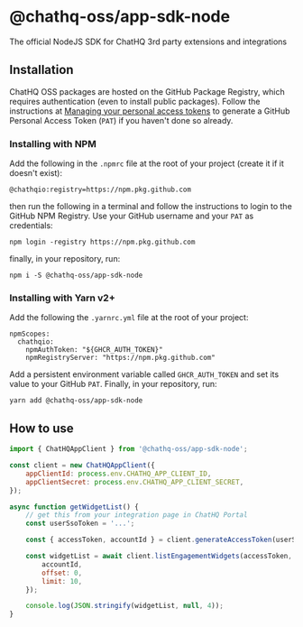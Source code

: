 # @chathq-oss/app-sdk-node

The official NodeJS SDK for ChatHQ 3rd party extensions and integrations

## Installation

ChatHQ OSS packages are hosted on the GitHub Package Registry, which requires authentication (even to install public packages). Follow the instructions at [Managing your personal access tokens] to generate a GitHub Personal Access Token (`PAT`) if you haven't done so already.

### Installing with NPM

Add the following in the `.npmrc` file at the root of your project (create it if it doesn't exist):

```shell
@chathqio:registry=https://npm.pkg.github.com
```

then run the following in a terminal and follow the instructions to login to the GitHub NPM Registry. Use your GitHub username and your `PAT` as credentials:

```shell
npm login -registry https://npm.pkg.github.com
```

finally, in your repository, run:

```shell
npm i -S @chathq-oss/app-sdk-node
```

### Installing with Yarn v2+

Add the following the `.yarnrc.yml` file at the root of your project:

```shell
npmScopes:
  chathqio:
    npmAuthToken: "${GHCR_AUTH_TOKEN}"
    npmRegistryServer: "https://npm.pkg.github.com"
```

Add a persistent environment variable called `GHCR_AUTH_TOKEN` and set its value to your GitHub `PAT`. Finally, in your repository, run:

```shell
yarn add @chathq-oss/app-sdk-node
```

## How to use

```javascript
import { ChatHQAppClient } from '@chathq-oss/app-sdk-node';

const client = new ChatHQAppClient({
    appClientId: process.env.CHATHQ_APP_CLIENT_ID,
    appClientSecret: process.env.CHATHQ_APP_CLIENT_SECRET,
});

async function getWidgetList() {
    // get this from your integration page in ChatHQ Portal
    const userSsoToken = '...';

    const { accessToken, accountId } = client.generateAccessToken(userSsoToken);

    const widgetList = await client.listEngagementWidgets(accessToken, {
        accountId,
        offset: 0,
        limit: 10,
    });

    console.log(JSON.stringify(widgetList, null, 4));
}
```

[Managing your personal access tokens]: https://docs.github.com/en/authentication/keeping-your-account-and-data-secure/managing-your-personal-access-tokens
